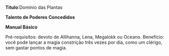 **Titulo**:Domínio das Plantas

**Talento de Poderes Concedidos**

**Manual Básico**

 Pré-requisitos: devoto de Allihanna, Lena, Megalokk ou Oceano. Benefício: você pode lançar a magia constrição três vezes por dia, como um clérigo, sem gastar pontos de magia.
